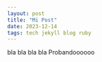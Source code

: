 ```yaml
---
layout: post
title: "Mi Post"
date: 2023-12-14
tags: tech jekyll blog ruby
---
```

<p align = "justify">bla bla bla bla Probandoooooo</p>

